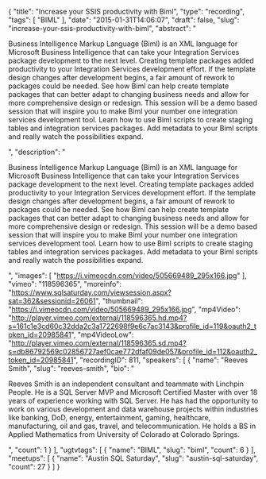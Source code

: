 {
  "title": "Increase your SSIS productivity with Biml",
  "type": "recording",
  "tags": [
    "BIML"
  ],
  "date": "2015-01-31T14:06:07",
  "draft": false,
  "slug": "increase-your-ssis-productivity-with-biml",
  "abstract": "<p>Business Intelligence Markup Language (Biml) is an XML language for Microsoft Business Intelligence that can take your Integration Services package development to the next level. Creating template packages added productivity to your Integration Services development effort. If the template design changes after development begins, a fair amount of rework to packages could be needed. See how Biml can help create template packages that can better adapt to changing business needs and allow for more comprehensive design or redesign. This session will be a demo based session that will inspire you to make Biml your number one integration services development tool. Learn how to use Biml scripts to create staging tables and integration services packages. Add metadata to your Biml scripts and really watch the possibilities expand. </p>",
  "description": "<p>Business Intelligence Markup Language (Biml) is an XML language for Microsoft Business Intelligence that can take your Integration Services package development to the next level. Creating template packages added productivity to your Integration Services development effort. If the template design changes after development begins, a fair amount of rework to packages could be needed. See how Biml can help create template packages that can better adapt to changing business needs and allow for more comprehensive design or redesign. This session will be a demo based session that will inspire you to make Biml your number one integration services development tool. Learn how to use Biml scripts to create staging tables and integration services packages. Add metadata to your Biml scripts and really watch the possibilities expand. </p>",
  "images": [
    "https://i.vimeocdn.com/video/505669489_295x166.jpg"
  ],
  "vimeo": "118596365",
  "moreinfo": "https://www.sqlsaturday.com/viewsession.aspx?sat=362&sessionid=26061",
  "thumbnail": "https://i.vimeocdn.com/video/505669489_295x166.jpg",
  "mp4Video": "http://player.vimeo.com/external/118596365.hd.mp4?s=161c1e3cd60c32dda2c3a1722698f9e6c7ac3143&profile_id=119&oauth2_token_id=20985841",
  "mp4VideoLow": "http://player.vimeo.com/external/118596365.sd.mp4?s=db86792569c02856727aef0cae772dfaf09de057&profile_id=112&oauth2_token_id=20985841",
  "recordingID": 811,
  "speakers": [
    {
      "name": "Reeves Smith",
      "slug": "reeves-smith",
      "bio": "<p>Reeves Smith is an independent consultant and teammate with Linchpin People. He is a SQL Server MVP and Microsoft Certified Master with over 18 years of experience working with SQL Server. He has had the opportunity to work on various development and data warehouse projects within industries like banking, DoD, energy, entertainment, gaming, healthcare, manufacturing, oil and gas, travel, and telecommunication. He holds a BS in Applied Mathematics from University of Colorado at Colorado Springs.</p>",
      "count": 1
    }
  ],
  "ugtvtags": [
    {
      "name": "BIML",
      "slug": "biml",
      "count": 6
    }
  ],
  "meetups": [
    {
      "name": "Austin SQL Saturday",
      "slug": "austin-sql-saturday",
      "count": 27
    }
  ]
}